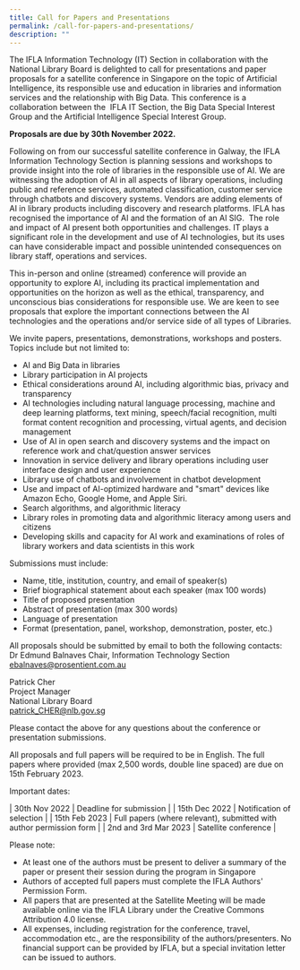```yaml
---
title: Call for Papers and Presentations
permalink: /call-for-papers-and-presentations/
description: ""
---
```

The IFLA Information Technology (IT) Section in collaboration with the National Library Board is delighted to call for presentations and paper proposals for a satellite conference in Singapore on the topic of Artificial  Intelligence, its responsible use and education in libraries and information  services and the relationship with Big Data. This conference is a  collaboration between the  IFLA IT Section, the Big Data Special Interest Group and the Artificial Intelligence Special Interest Group.

**Proposals are due by 30th November 2022.**

Following on from our successful satellite conference in Galway, the IFLA Information Technology Section is planning sessions and workshops to provide insight into the role of libraries in the responsible use of AI. We are  witnessing the adoption of AI in all aspects of library operations, including public and reference services, automated classification, customer service through chatbots and discovery systems. Vendors are adding elements of AI in library products including discovery and research platforms. IFLA has recognised the importance of AI and the formation of an AI SIG.  The role and impact of AI present both opportunities and challenges. IT plays a significant role in the development and use of AI technologies, but its uses can have considerable impact and possible unintended consequences on library staff, operations and services.

This in-person and online (streamed) conference will provide an opportunity to explore AI, including its practical implementation and opportunities on the horizon as well as the ethical, transparency, and unconscious bias considerations for responsible use. We are keen to see proposals that explore the important connections between the AI technologies and the operations and/or service side of all types of Libraries.

We invite papers, presentations, demonstrations, workshops and posters. Topics include but not limited to:
* AI and Big Data in libraries  
* Library participation in AI projects  
* Ethical considerations around AI, including algorithmic bias, privacy and transparency
* AI technologies including natural language processing, machine and deep learning platforms, text mining, speech/facial recognition, multi format content recognition and processing, virtual agents, and decision management
* Use of AI in open search and discovery systems and the impact on reference work and chat/question answer services
* Innovation in service delivery and library operations including user interface design and user experience  
* Library use of chatbots and involvement in chatbot development  
* Use and impact of AI-optimized hardware and "smart" devices like Amazon Echo, Google Home, and Apple Siri.  
* Search algorithms, and algorithmic literacy
* Library roles in promoting data and algorithmic literacy among users and citizens
* Developing skills and capacity for AI work and examinations of roles of library workers and data scientists in this work

Submissions must include:
*  Name, title, institution, country, and email of speaker(s)
*  Brief biographical statement about each speaker (max 100 words)  
*  Title of proposed presentation  
*  Abstract of presentation (max 300 words)  
*  Language of presentation  
*  Format (presentation, panel, workshop, demonstration, poster, etc.)

All proposals should be submitted by email to both the following contacts:
Dr Edmund Balnaves
Chair, Information Technology Section
[ebalnaves@prosentient.com.au](mailto:ebalnaves@prosentient.com.au)

Patrick Cher  
Project Manager  
National Library Board  
[patrick_CHER@nlb.gov.sg](mailto:patrick_CHER@nlb.gov.sg)

Please contact the above for any questions about the conference or presentation submissions.

All proposals and full papers will be required to be in English. The full papers where provided (max 2,500 words, double line spaced) are due on 15th February 2023.

Important dates:

| 30th Nov 2022 | Deadline for submission |
| 15th Dec 2022 | Notification of selection |
| 15th Feb 2023 | Full papers (where relevant), submitted with author permission form |
| 2nd and 3rd Mar 2023 | Satellite conference |

Please note:  
* At least one of the authors must be present to deliver a summary of the paper or present their session during the program in Singapore  
* Authors of accepted full papers must complete the IFLA Authors' Permission Form.  
* All papers that are presented at the Satellite Meeting will be made available online via the IFLA Library under the Creative Commons Attribution 4.0 license.  
* All expenses, including registration for the conference, travel, accommodation etc., are the responsibility of the authors/presenters. No financial support can be provided by IFLA, but a special invitation letter can be issued to authors.